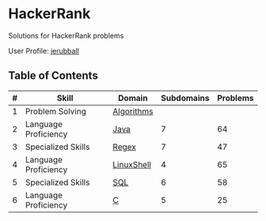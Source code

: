 # HackerRank
Solutions for HackerRank problems

User Profile: [jerubball](https://www.hackerrank.com/jerubball)


## Table of Contents

| #  | Skill                | Domain                                        | Subdomains | Problems |
| -- | -------------------- | --------------------------------------------- | ---------- | -------- |
| 1  | Problem Solving      | [Algorithms](Algorithms)                      |            |          |
| 2  | Language Proficiency | [Java](Java)                                  | 7          | 64       |
| 3  | Specialized Skills   | [Regex](Regex)                                | 7          | 47       |
| 4  | Language Proficiency | [LinuxShell](LinuxShell)                      | 4          | 65       |
| 5  | Specialized Skills   | [SQL](SQL)                                    | 6          | 58       |
| 6  | Language Proficiency | [C](C)                                        | 5          | 25       |
